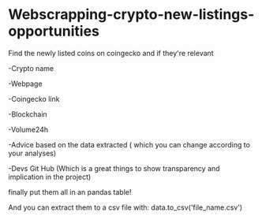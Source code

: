 # Webscrapping-crypto-new-listings-opportunities
Find the newly listed  coins on coingecko and if they're relevant

-Crypto name

-Webpage

-Coingecko link

-Blockchain

-Volume24h

-Advice based on the data extracted ( which you can change according to your analyses)

-Devs Git Hub (Which is a great things to show transparency and implication in the project)


finally put them all in an pandas table!

And you can extract them to a csv file 
with:
data.to_csv('file_name.csv')

